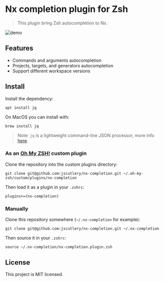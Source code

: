 # Nx completion plugin for Zsh

> This plugin bring Zsh autocompletion to Nx.

![demo](https://user-images.githubusercontent.com/8522558/111908149-67e8d780-8a58-11eb-9343-691f6d664163.gif)

## Features

- Commands and arguments autocompletion
- Projects, targets, and generators autocompletion
- Support different workspace versions

## Install

Install the dependency:

```shell
apt install jq
```

On MacOS you can install with: 

```shell
brew install jq
```

> Note: `jq` is a lightweight command-line JSON processor, more info [here](https://stedolan.github.io/jq/).

### As an [Oh My ZSH!](https://github.com/robbyrussell/oh-my-zsh) custom plugin

Clone the repository into the custom plugins directory:

```shell
git clone git@github.com:jscutlery/nx-completion.git ~/.oh-my-zsh/custom/plugins/nx-completion
```

Then load it as a plugin in your `.zshrc`:

```shell
plugins+=(nx-completion)
```

### Manually

Clone this repository somewhere (`~/.nx-completion` for example):

```shell
git clone git@github.com:jscutlery/nx-completion.git ~/.nx-completion
```

Then source it in your `.zshrc`:

```shell
source ~/.nx-completion/nx-completion.plugin.zsh
```

## License

This project is MIT licensed.
